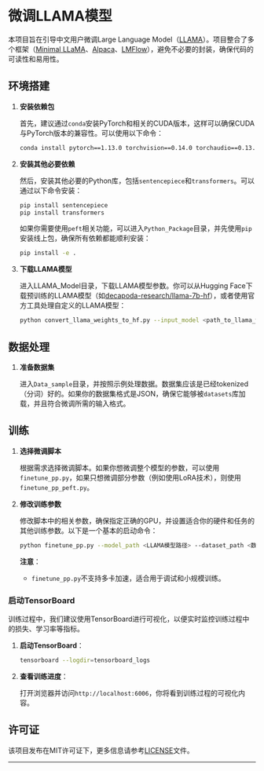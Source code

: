 # 微调LLAMA模型

本项目旨在引导中文用户微调Large Language Model（[LLAMA](https://arxiv.org/abs/2302.13971)）。项目整合了多个框架（[Minimal LLaMA](https://github.com/zphang/minimal-llama)、[Alpaca](https://github.com/tatsu-lab/stanford_alpaca)、[LMFlow](https://github.com/OptimalScale/LMFlow/tree/main/src/lmflow)），避免不必要的封装，确保代码的可读性和易用性。

## 环境搭建

1. **安装依赖包**

   首先，建议通过`conda`安装PyTorch和相关的CUDA版本，这样可以确保CUDA与PyTorch版本的兼容性。可以使用以下命令：

   ```bash
   conda install pytorch==1.13.0 torchvision==0.14.0 torchaudio==0.13.0 pytorch-cuda=11.6 -c pytorch -c nvidia
   ```

2. **安装其他必要依赖**

   然后，安装其他必要的Python库，包括`sentencepiece`和`transformers`。可以通过以下命令安装：

   ```bash
   pip install sentencepiece
   pip install transformers
   ```

   如果你需要使用`peft`相关功能，可以进入`Python_Package`目录，并先使用`pip`安装线上包，确保所有依赖都能顺利安装：

   ```bash
   pip install -e .
   ```

3. **下载LLAMA模型**

   进入LLAMA_Model目录，下载LLAMA模型参数。你可以从Hugging Face下载预训练的LLAMA模型（如[decapoda-research/llama-7b-hf](https://huggingface.co/decapoda-research/llama-7b-hf)），或者使用官方工具处理自定义的LLAMA模型：

   ```bash
   python convert_llama_weights_to_hf.py --input_model <path_to_llama_weights> --output_model <output_directory>
   ```

## 数据处理

1. **准备数据集**

   进入`Data_sample`目录，并按照示例处理数据。数据集应该是已经tokenized（分词）好的。如果你的数据集格式是JSON，确保它能够被`datasets`库加载，并且符合微调所需的输入格式。

## 训练

1. **选择微调脚本**

   根据需求选择微调脚本。如果你想微调整个模型的参数，可以使用`finetune_pp.py`，如果只想微调部分参数（例如使用LoRA技术），则使用`finetune_pp_peft.py`。

2. **修改训练参数**

   修改脚本中的相关参数，确保指定正确的GPU，并设置适合你的硬件和任务的其他训练参数。以下是一个基本的启动命令：

   ```bash
   python finetune_pp.py --model_path <LLAMA模型路径> --dataset_path <数据集路径> --save_dir <保存模型路径> --num_train_steps 1500
   ```

   **注意**：
   - `finetune_pp.py`不支持多卡加速，适合用于调试和小规模训练。


### 启动TensorBoard

训练过程中，我们建议使用TensorBoard进行可视化，以便实时监控训练过程中的损失、学习率等指标。

1. **启动TensorBoard**：

   ```bash
   tensorboard --logdir=tensorboard_logs
   ```

2. **查看训练进度**：

   打开浏览器并访问`http://localhost:6006`，你将看到训练过程的可视化内容。

## 许可证

该项目发布在MIT许可证下，更多信息请参考[LICENSE](LICENSE)文件。

---